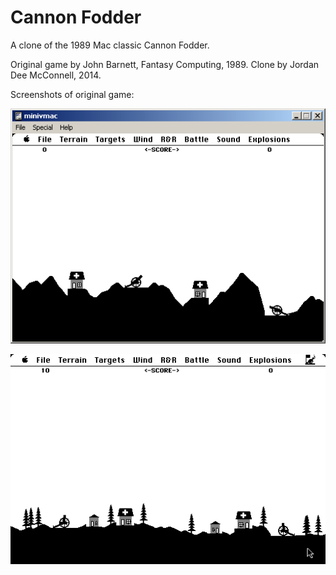 Cannon Fodder
=============

A clone of the 1989 Mac classic Cannon Fodder.

Original game by John Barnett, Fantasy Computing, 1989.
Clone by Jordan Dee McConnell, 2014.

Screenshots of original game:

![Cannon Fodder](/images/cannon_fodder.png?raw=true)

![Cannon Fodder](/images/cannon_fodder2.png?raw=true)
